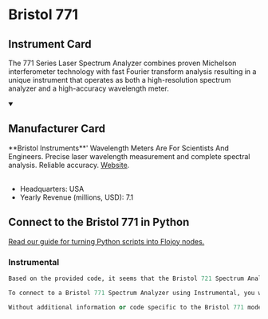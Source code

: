 
# Bristol 771 

## Instrument Card

The 771 Series Laser Spectrum Analyzer combines proven Michelson interferometer technology with fast Fourier transform analysis resulting in a unique instrument that operates as both a high-resolution spectrum analyzer and a high-accuracy wavelength meter.

<details open>
<summary><h2>Manufacturer Card</h2></summary>
**Bristol Instruments**' Wavelength Meters Are For Scientists And Engineers. Precise laser wavelength measurement and complete spectral analysis. Reliable accuracy. <a href=https://www.bristol-inst.com/>Website</a>.
<br></br>
<ul>
  <li>Headquarters: USA</li>
  <li>Yearly Revenue (millions, USD): 7.1</li>
</ul>
</details>

## Connect to the Bristol 771  in Python

[Read our guide for turning Python scripts into Flojoy nodes.](https://docs.flojoy.ai/custom-nodes/creating-custom-node/)


### Instrumental

```python
Based on the provided code, it seems that the Bristol 721 Spectrum Analyzer is supported by the Instrumental library. However, there is no specific support for the Bristol 771 Spectrum Analyzer mentioned in the code.

To connect to a Bristol 771 Spectrum Analyzer using Instrumental, you would need to modify the existing code or create a new driver specifically for the Bristol 771 model. This would involve understanding the communication protocol and commands required to interact with the device.

Without additional information or code specific to the Bristol 771 model, it is not possible to provide a complete solution for connecting to it using Instrumental.
```

